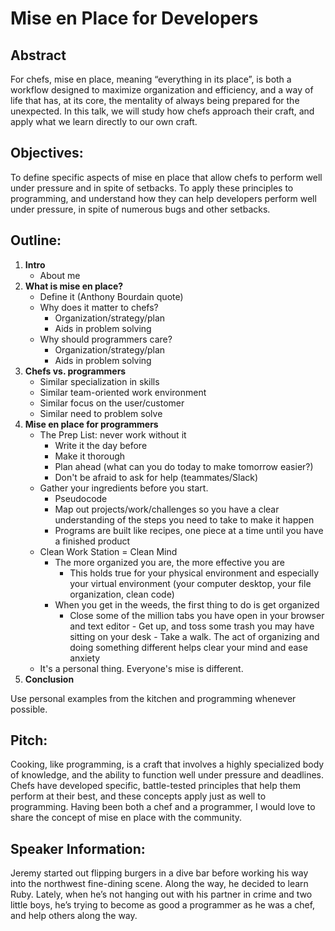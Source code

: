 # Mise en Place for Developers

## Abstract

For chefs, mise en place, meaning “everything in its place”, is both a workflow designed to maximize organization and efficiency, and a way of life that has, at its core, the mentality of always being prepared for the unexpected. In this talk, we will study how chefs approach their craft, and apply what we learn directly to our own craft.

## Objectives:

To define specific aspects of mise en place that allow chefs to perform well under pressure and in spite of setbacks.
To apply these principles to programming, and understand how they can help developers perform well under pressure, in spite of numerous bugs and other setbacks.

## Outline:

1. **Intro**
   - About me
2. **What is mise en place?**
   - Define it (Anthony Bourdain quote)
   - Why does it matter to chefs?
        - Organization/strategy/plan
        - Aids in problem solving
   - Why should programmers care?
	 - Organization/strategy/plan
	 - Aids in problem solving
3. **Chefs vs. programmers**
    - Similar specialization in skills
    - Similar team-oriented work environment
    - Similar focus on the user/customer
    - Similar need to problem solve
4. **Mise en place for programmers**
   - The Prep List: never work without it
      - Write it the day before
      - Make it thorough
      - Plan ahead (what can you do today to make tomorrow easier?)
	  - Don't be afraid to ask for help (teammates/Slack)
   - Gather your ingredients before you start.
	   - Pseudocode
	   - Map out projects/work/challenges so you have a clear understanding of the steps you need to take to make it happen
	   - Programs are built like recipes, one piece at a time until you have a finished product
   - Clean Work Station = Clean Mind
     - The more organized you are, the more effective you are
       - This holds true for your physical environment and especially your virtual environment (your computer desktop, your file organization, clean code)
	 - When you get in the weeds, the first thing to do is get organized
		  - Close some of the million tabs you have open in your browser and text editor
		   - Get up, and toss some trash you may have sitting on your desk
		   - Take a walk. The act of organizing and doing something different helps clear your mind and ease anxiety
	- It's a personal thing. Everyone's mise is different.
5. **Conclusion**

Use personal examples from the kitchen and programming whenever possible.

## Pitch:

Cooking, like programming, is a craft that involves a highly specialized body of knowledge, and the ability to function well under pressure and deadlines. Chefs have developed specific, battle-tested principles that help them perform at their best, and these concepts apply just as well to programming. Having been both a chef and a programmer, I would love to share the concept of mise en place with the community.

## Speaker Information:

Jeremy started out flipping burgers in a dive bar before working his way into the northwest fine-dining scene. Along the way, he decided to learn Ruby. Lately, when he’s not hanging out with his partner in crime and two little boys, he’s trying to become as good a programmer as he was a chef, and help others along the way.
